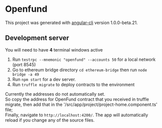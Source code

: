 # Openfund

This project was generated with [angular-cli](https://github.com/angular/angular-cli) version 1.0.0-beta.21.

## Development server  
You will need to have **4** terminal windows active  
1. Run `testrpc --mnemonic "openfund" --accounts 50` for a local network (port 8545)  
2. Go to ethereum bridge directory `cd ethereum-bridge` then run `node bridge -a 49`  
3. Run `npm start` for a dev server.    
4. Run `truffle migrate` to deploy contracts to the environment  

Currently the addresses do not automatically set.  
So copy the address for OpenFund contract that you received in truffle migrate, then add that in the '/src/app/project/project-home.component.ts' file;  
Finally, navigate to `http://localhost:4200/`. The app will automatically reload if you change any of the source files.  
